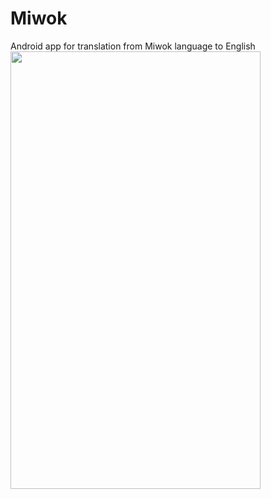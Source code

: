 # Miwok
Android app for translation from Miwok language to English<br/>
<img src="giphy.gif" width="400" height="700" />
